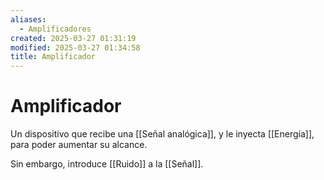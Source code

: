 ```yaml
---
aliases:
  - Amplificadores
created: 2025-03-27 01:31:19
modified: 2025-03-27 01:34:58
title: Amplificador
---
```


# Amplificador

Un dispositivo que recibe una [[Señal analógica]], y le inyecta [[Energía]], para poder aumentar su alcance.

Sin embargo, introduce [[Ruido]] a la [[Señal]].
